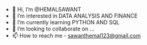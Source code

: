 - 👋 Hi, I’m @HEMALSAWANT
- 👀 I’m interested in DATA ANALYSIS AND FINANCE
- 🌱 I’m currently learning PYTHON AND SQL
- 💞️ I’m looking to collaborate on ...
- 📫 How to reach me - sawanthemal123@gmail.com

<!---
HEMALSAWANT/HEMALSAWANT is a ✨ special ✨ repository because its `README.md` (this file) appears on your GitHub profile.
You can click the Preview link to take a look at your changes.
--->
